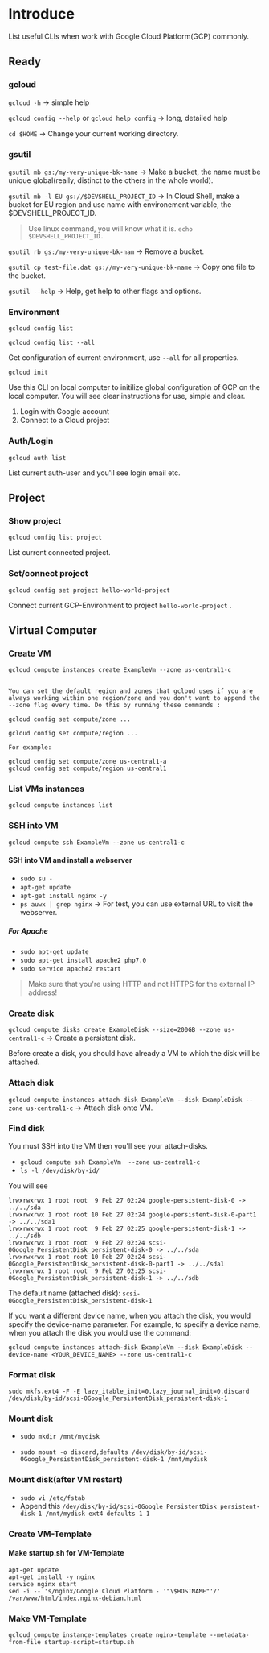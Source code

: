 Introduce
==== 

List useful CLIs when work with Google Cloud Platform(GCP) commonly. 

## Ready

### gcloud

```gcloud -h``` -> simple help

```gcloud config --help``` or ```gcloud help config``` ->  long, detailed help
 
```cd $HOME``` -> Change your current working directory.

### gsutil

```gsutil mb gs:/my-very-unique-bk-name``` -> Make a bucket, the name must be unique global(really, distinct to the others in the whole world).

```gsutil mb -l EU gs://$DEVSHELL_PROJECT_ID``` -> In Cloud Shell, make a bucket for EU region and use name with environement variable, the $DEVSHELL_PROJECT_ID.

> Use linux command, you will know what it is.
```echo $DEVSHELL_PROJECT_ID.```

```gsutil rb gs:/my-very-unique-bk-nam``` -> Remove a bucket.

```gsutil cp test-file.dat gs://my-very-unique-bk-name``` -> Copy one file to the bucket.

```gsutil --help``` -> Help, get help to other flags and options.

### Environment

```gcloud config list```

```gcloud config list --all```

Get configuration of current environment, use ```--all``` for all properties.


```gcloud init```

Use this CLI on local computer to initilize global configuration of GCP on the local computer. You will see clear instructions for use, simple and clear. 

1. Login with Google account
2. Connect to a Cloud project

### Auth/Login

```gcloud auth list```

List current auth-user and you'll see login email etc.

## Project

### Show project

```gcloud config list project```

List current connected project.

### Set/connect project

```gcloud config set project hello-world-project```

Connect current GCP-Environment to project ```hello-world-project``` .

## Virtual Computer

### Create VM

```gcloud compute instances create ExampleVm --zone us-central1-c```

```

You can set the default region and zones that gcloud uses if you are always working within one region/zone and you don't want to append the --zone flag every time. Do this by running these commands :

gcloud config set compute/zone ...

gcloud config set compute/region ...

For example:

gcloud config set compute/zone us-central1-a
gcloud config set compute/region us-central1

```
### List VMs instances

```gcloud compute instances list```

### SSH into VM

```gcloud compute ssh ExampleVm --zone us-central1-c```

#### SSH into VM and install a webserver

- ```sudo su -```
- ```apt-get update```
- ```apt-get install nginx -y```
- ```ps auwx | grep nginx```  -> For test, you can use external URL to visit the webserver.

##### For Apache

- ```sudo apt-get update```
- ```sudo apt-get install apache2 php7.0```
- ```sudo service apache2 restart```

> Make sure that you're using HTTP and not HTTPS for the external IP address!

### Create disk

```gcloud compute disks create ExampleDisk --size=200GB --zone us-central1-c``` -> Create a persistent disk.

Before create a disk, you should have already a VM to which the disk will be attached.

### Attach disk

```gcloud compute instances attach-disk ExampleVm --disk ExampleDisk --zone us-central1-c``` -> Attach disk onto VM.

### Find disk

You must SSH into the VM then you'll see your attach-disks.

- ```gcloud compute ssh ExampleVm  --zone us-central1-c```
- ```ls -l /dev/disk/by-id/```

You will see

```
lrwxrwxrwx 1 root root  9 Feb 27 02:24 google-persistent-disk-0 -> ../../sda
lrwxrwxrwx 1 root root 10 Feb 27 02:24 google-persistent-disk-0-part1 -> ../../sda1
lrwxrwxrwx 1 root root  9 Feb 27 02:25 google-persistent-disk-1 -> ../../sdb
lrwxrwxrwx 1 root root  9 Feb 27 02:24 scsi-0Google_PersistentDisk_persistent-disk-0 -> ../../sda
lrwxrwxrwx 1 root root 10 Feb 27 02:24 scsi-0Google_PersistentDisk_persistent-disk-0-part1 -> ../../sda1
lrwxrwxrwx 1 root root  9 Feb 27 02:25 scsi-0Google_PersistentDisk_persistent-disk-1 -> ../../sdb
```

The default name (attached disk): ```scsi-0Google_PersistentDisk_persistent-disk-1```

If you want a different device name, when you attach the disk, you would specify the device-name parameter. For example, to specify a device name, when you attach the disk you would use the command:

```gcloud compute instances attach-disk ExampleVm --disk ExampleDisk --device-name <YOUR_DEVICE_NAME> --zone us-central1-c```


### Format disk

```sudo mkfs.ext4 -F -E lazy_itable_init=0,lazy_journal_init=0,discard /dev/disk/by-id/scsi-0Google_PersistentDisk_persistent-disk-1```

### Mount disk

- ```sudo mkdir /mnt/mydisk```

- ```sudo mount -o discard,defaults /dev/disk/by-id/scsi-0Google_PersistentDisk_persistent-disk-1 /mnt/mydisk```

### Mount disk(after VM restart)

- ```sudo vi /etc/fstab```
- Append this ```/dev/disk/by-id/scsi-0Google_PersistentDisk_persistent-disk-1 /mnt/mydisk ext4 defaults 1 1```


### Create VM-Template

#### Make startup.sh for VM-Template

```
apt-get update
apt-get install -y nginx
service nginx start
sed -i -- 's/nginx/Google Cloud Platform - '"\$HOSTNAME"'/' /var/www/html/index.nginx-debian.html
```

### Make VM-Template

```
gcloud compute instance-templates create nginx-template --metadata-from-file startup-script=startup.sh
```
